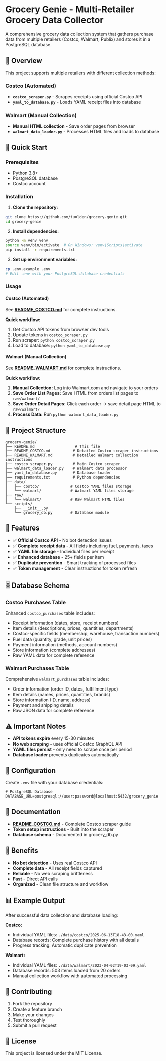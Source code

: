 # Grocery Genie - Multi-Retailer Grocery Data Collector

A comprehensive grocery data collection system that gathers purchase data from multiple retailers (Costco, Walmart, Publix) and stores it in a PostgreSQL database.

## 🎯 **Overview**

This project supports multiple retailers with different collection methods:

### **Costco (Automated)**

- **`costco_scraper.py`** - Scrapes receipts using official Costco API
- **`yaml_to_database.py`** - Loads YAML receipt files into database

### **Walmart (Manual Collection)**

- **Manual HTML collection** - Save order pages from browser
- **`walmart_data_loader.py`** - Processes HTML files and loads to database

## 🚀 **Quick Start**

### **Prerequisites**
- Python 3.8+
- PostgreSQL database
- Costco account

### **Installation**

1. **Clone the repository:**
```bash
git clone https://github.com/tuolden/grocery-genie.git
cd grocery-genie
```

2. **Install dependencies:**
```bash
python -m venv venv
source venv/bin/activate  # On Windows: venv\Scripts\activate
pip install -r requirements.txt
```

3. **Set up environment variables:**
```bash
cp .env.example .env
# Edit .env with your PostgreSQL database credentials
```

### **Usage**

#### **Costco (Automated)**

See **[README_COSTCO.md](README_COSTCO.md)** for complete instructions.

**Quick workflow:**

1. Get Costco API tokens from browser dev tools
2. Update tokens in `costco_scraper.py`
3. Run scraper: `python costco_scraper.py`
4. Load to database: `python yaml_to_database.py`

#### **Walmart (Manual Collection)**

See **[README_WALMART.md](README_WALMART.md)** for complete instructions.

**Quick workflow:**

1. **Manual Collection:** Log into Walmart.com and navigate to your orders
2. **Save Order List Pages:** Save HTML from orders list pages to `raw/walmart/`
3. **Save Order Detail Pages:** Click each order → save detail page HTML to `raw/walmart/`
4. **Process Data:** Run `python walmart_data_loader.py`

## 📁 **Project Structure**

```text
grocery-genie/
├── README.md                  # This file
├── README_COSTCO.md          # Detailed Costco scraper instructions
├── README_WALMART.md         # Detailed Walmart collection instructions
├── costco_scraper.py         # Main Costco scraper
├── walmart_data_loader.py    # Walmart data processor
├── yaml_to_database.py       # Database loader
├── requirements.txt          # Python dependencies
├── data/
│   ├── costco/              # Costco YAML files storage
│   └── walmart/             # Walmart YAML files storage
├── raw/
│   └── walmart/             # Raw Walmart HTML files
└── scripts/
    ├── __init__.py
    └── grocery_db.py        # Database module
```

## 🎯 **Features**

- ✅ **Official Costco API** - No bot detection issues
- ✅ **Complete receipt data** - All fields including fuel, payments, taxes
- ✅ **YAML file storage** - Individual files per receipt
- ✅ **Enhanced database** - 25+ fields per item
- ✅ **Duplicate prevention** - Smart tracking of processed files
- ✅ **Token management** - Clear instructions for token refresh

## 🗄️ **Database Schema**

### **Costco Purchases Table**

Enhanced `costco_purchases` table includes:

- Receipt information (dates, store, receipt numbers)
- Item details (descriptions, prices, quantities, departments)
- Costco-specific fields (membership, warehouse, transaction numbers)
- Fuel data (quantity, grade, unit prices)
- Payment information (methods, account numbers)
- Store information (complete addresses)
- Raw YAML data for complete reference

### **Walmart Purchases Table**

Comprehensive `walmart_purchases` table includes:

- Order information (order ID, dates, fulfillment type)
- Item details (names, prices, quantities, brands)
- Store information (ID, name, address)
- Payment and shipping details
- Raw JSON data for complete reference

## ⚠️ **Important Notes**

- **API tokens expire** every 15-30 minutes
- **No web scraping** - uses official Costco GraphQL API
- **YAML files persist** - only need to scrape once per period
- **Database loader** prevents duplicates automatically

## 🔧 **Configuration**

Create `.env` file with your database credentials:

```env
# PostgreSQL Database
DATABASE_URL=postgresql://user:password@localhost:5432/grocery_genie
```

## 📖 **Documentation**

- **[README_COSTCO.md](README_COSTCO.md)** - Complete Costco scraper guide
- **Token setup instructions** - Built into the scraper
- **Database schema** - Documented in grocery_db.py

## 🎉 **Benefits**

- **No bot detection** - Uses real Costco API
- **Complete data** - All receipt fields captured
- **Reliable** - No web scraping brittleness
- **Fast** - Direct API calls
- **Organized** - Clean file structure and workflow

## 📊 **Example Output**

After successful data collection and database loading:

**Costco:**

- Individual YAML files: `./data/costco/2025-06-13T18-43-00.yaml`
- Database records: Complete purchase history with all details
- Progress tracking: Automatic duplicate prevention

**Walmart:**

- Individual YAML files: `./data/walmart/2023-04-02T19-03-09.yaml`
- Database records: 503 items loaded from 20 orders
- Manual collection workflow with automated processing

## 🤝 **Contributing**

1. Fork the repository
2. Create a feature branch
3. Make your changes
4. Test thoroughly
5. Submit a pull request

## 📄 **License**

This project is licensed under the MIT License.
